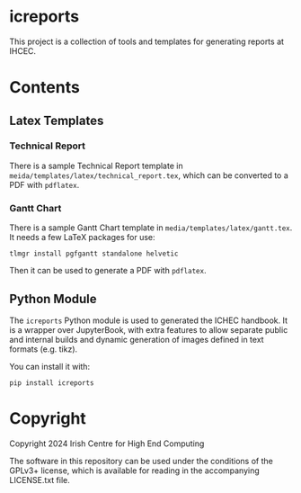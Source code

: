 # icreports

This project is a collection of tools and templates for generating reports at IHCEC.

# Contents #

## Latex Templates ##

### Technical Report ###

There is a sample Technical Report template in `meida/templates/latex/technical_report.tex`, which can be converted to a PDF with `pdflatex`.

### Gantt Chart ###

There is a sample Gantt Chart template in `media/templates/latex/gantt.tex`. It needs a few LaTeX packages for use:

``` shell
tlmgr install pgfgantt standalone helvetic
```

Then it can be used to generate a PDF with `pdflatex`.

## Python Module ##

The `icreports` Python module is used to generated the ICHEC handbook. It is a wrapper over JupyterBook, with extra features to allow separate public and internal builds and dynamic generation of images defined in text formats (e.g. tikz).

You can install it with:

``` shell
pip install icreports
```

# Copyright #

Copyright 2024 Irish Centre for High End Computing

The software in this repository can be used under the conditions of the GPLv3+ license, which is available for reading in the accompanying LICENSE.txt file.
